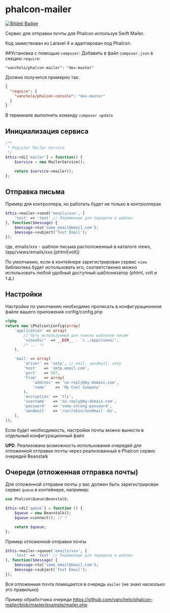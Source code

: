 phalcon-mailer
==============
[![Bitdeli Badge](https://d2weczhvl823v0.cloudfront.net/vanchelo/phalcon-mailer/trend.png)](https://bitdeli.com/free "Bitdeli Badge")

Сервис для отправки почты для Phalcon используя Swift Mailer.

Код заимствован из Laravel 4 и адаптирован под Phalcon.

##Установка с помощью `composer`:
Добавить в файл `composer.json` в секцию `require`:
```
"vanchelo/phalcon-mailer": "dev-master"
```
Должно получится примерно так:
```json
{
  "require": {
    "vanchelo/phalcon-console": "dev-master"
  }
}
```
В терминале выполнить команду `composer update`

Инициализация сервиса
---------
```php
/**
 * Register Mailer Service
 */
$this->di['mailer'] = function() {
    $service = new MailerService();

    return $service->mailer();
};
```

Отправка письма
---------
Пример для контроллера, но работать будет не только в контроллерах
```php
$this->mailer->send('emails/xxx', [
    'test' => 'test' // Переменные для передачи в шаблон
], function($message) {
    $message->to('some_email@email.com');
    $message->subject('Test Email');
});
```
где, emails/xxx - шаблон письма расположенный в каталоге views, (app/views/emails/xxx.[phtml|volt])

По умолчанию, если в контейнере зарегистрирован сервис `view` библиотека будет использовать его, соответственно можно использовать любой удобный доступный шаблонизатор (phtml, volt и т.д.)

Настройки
---------
Настройки по умолчанию необходимо прописать в конфигурационном файле вашего приложения config/config.php
```php
<?php
return new \Phalcon\Config(array(
    'application' => array(
        // Путь используемый для поиска шаблонов писем
        'viewsDir'  => __DIR__ . '/../app/views/',
        /* ... */
    ),

    'mail' => array(
        'driver' => 'smtp', // mail, sendmail, smtp
        'host'   => 'smtp.email.com',
        'port'   => 587,
        'from'   => array(
            'address' => 'no-reply@my-domain.com',
            'name'    => 'My Cool Company'
        ),
        'encryption' => 'tls',
        'username'   => 'no-reply@my-domain.com',
        'password'   => 'some-strong-password',
        'sendmail'   => '/usr/sbin/sendmail -bs',
    ),
));
```

Если будет необходимость, настройки почты можно вынести в отдельный конфигурационный файл

**UPD**. Реализована возможность использования очередей для отложенной отправки почты через реализованный в Phalcon сервис очередей Beanstalk

Очереди (отложенная отправка почты)
---------

Для отложенной отправки почты у вас должен быть зарегистрирован сервис `queue` в контейнере, например:

```php
use Phalcon\Queue\Beanstalk;

$this->di['queue'] = function () {
    $queue = new Beanstalk();
    $queue->connect(); // ?

    return $queue;
};
```

Пример отложенной отправки почты

```php
$this->mailer->queue('emails/xxx', [
    'test' => 'test' // Переменные для передачи в шаблон
], function($message) {
    $message->to('some_email@email.com');
    $message->subject('Test Email');
});
```

Вся отложенная почта помещается в очередь `mailer` (не знаю насколько это правильно)

Пример обработчика очереди https://github.com/vanchelo/phalcon-mailer/blob/master/example/mailer.php
